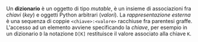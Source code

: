 Un __dizionario__ è un oggetto di tipo _mutable_, è un insieme di associazioni fra _chiavi_ (_key_) e oggetti Python arbitrari (_valori_).
La _rappresentazione esterna_ è una sequenza di coppie `<chiave>:<valore>` racchiuse fra parentesi graffe.
L'accesso ad un elemento avviene specificando la _chiave_, per esempio in un dizionario `D` la notazione `D[K]` restituisce il valore associato alla chiave `K`.
